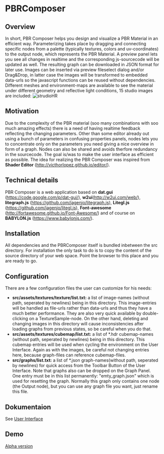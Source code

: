 # PBRComposer
## Overview
In short, PBR Composer helps you design and visualize a PBR Material in an efficient way. Parameterizing takes place by dragging and connecting specific nodes from a palette (typically textures, colors and uv-coordinates) to the output node, which represents the PBR Material. A preview panel lets you see all changes in realtime and the corresponding js-sourcecode will be updated as well. The resulting graph  can be downloaded in JSON format for later use. Images can be inserted via preview fileselect dialog and/or Drag&Drop, in latter case the images will be transformed to embedded data-urls so the javascript functions can be reused without dependencies. Different meshes and environment-maps are available to see the material under different geometry and reflective light conditions, 15 studio images are included:
![strudioHR](images/studio_hr.jpg)

## Motivation
Due to the complexity of the PBR material (soo many combinations with soo much amazing effects) there is a need of having realtime feedback reflecting the changing parameters. Other than some editor already out using a bunch of parameters in confusing properties panels, nodes lets you to concentrate only on the parameters you need giving a nice overview in form of a graph. Nodes can also be shared and avoids therfore redundancy in the sourcecode. The goal is/was to make the user interface as efficient as possible. The idea for realizing the PBR Composer was inspired from **Shader Editor** (http://victhorlopez.github.io/editor/).
## Technical details
PBR Composer is a web application based on **dat.gui** (https://code.google.com/p/dat-gui/), **w2ui**(http://w2ui.com/web/), **litegraph.js** (https://github.com/jagenjo/litegraph.js), **Litegl.js** (https://github.com/jagenjo/litegl.js), **Font-awesome** (http://fortawesome.github.io/Font-Awesome/) and of course on **BABYLON.js** (https://www.babylonjs.com/). 
## Installation
All dependencies and the PBRComposer itself is bundled inbetween the src directory. For installation the only task to do is to copy the content of the source directory of your web space. Point the browser to this place and you are ready to go.
## Configuration
There are a few configuration files the user can customize for his needs:
* **src/assets/textures/texture/list.txt:** a list of image-names (without path, seperated by newlines) being in this directory. This image-entries will be handled as file-urls rather than data-urls and thus they have a much better performance. They are also very quick available by double-clicking on a TextureSample-node. On the other hand, deleting and changing images in this directory will cause inconsistencies after loading graphs from previous states, so be careful when you do that.
* **src/assets/textures/cubemap/list.txt:** a list of *.hdr cubemap-names (without path, seperated by newlines) being in this directory. This cubemap entries will be used when cycling the environment on the User Interface. Again as with the images, be careful not changing entries here, because graph-files can reference cubemap-files.
* **src/graphs/list.txt:** a list of *.json graph-names(without path, seperated by newlines) for quick access from the Toolbar Button of the User Interface. Note that graphs also can be dropped on the Graph Panel. One entry must be in this list permanently: "emty_graph.json" which is used for resetting the graph. Normally this graph only contains one node (the Output node), but you can use any graph file you want, just rename this file.
## Dokumentaion
See [User Interface](doc/README.md)
## Demo
[Alpha version](http://johann.langhofer.net/PBRComposer)
